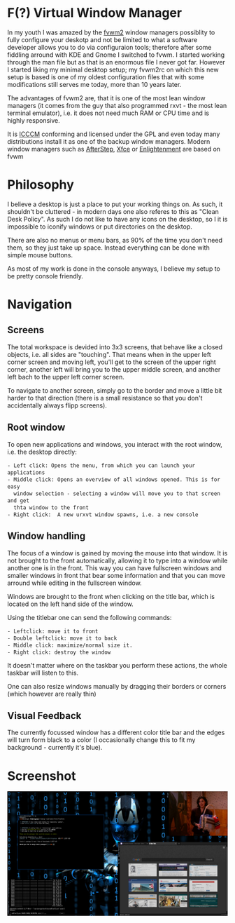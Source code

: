 # F(?) Virtual Window Manager

In my youth I was amazed by the [fvwm2](http://fvwm.org/) window managers possiblity 
to fully configure your deskotp and not be limited to what a software developer allows
you to do via configuraion tools; therefore after some fiddling arround with KDE
and Gnome I switched to fvwm. I started working through the man file but as that
is an enormous file I never got far. However I started liking my minimal
desktop setup; my fvwm2rc on which this new setup is based is one of my oldest
configuration files that with some modifications still serves me today, more
than 10 years later.

The advantages of fvwm2 are, that it is one of the most lean window managers (it
comes from the guy that also programmed rxvt - the most lean terminal emulator),
i.e. it does not need much RAM or CPU time and is highly responsive. 

It is
[ICCCM](http://en.wikipedia.org/wiki/Inter-Client_Communication_Conventions_Manual) 
conforming and licensed under the GPL and even today many 
distributions install it as one of the backup window managers. Modern window
managers such as 
[AfterStep](http://afterstep.org/), 
[Xfce](http://www.xfce.org/) or 
[Enlightenment](https://www.enlightenment.org/) are based on fvwm

# Philosophy

I believe a desktop is just a place to put your working things on. As such, it
shouldn't be cluttered - in modern days one also referes to this as "Clean Desk
Policy". As such I do not like to have any icons on the desktop, so I it is
impossible to iconify windows or put directories on the desktop.

There are also no menus or menu bars, as 90% of the time you don't need them, so
they just take up space. Instead everything can be done with simple mouse
buttons.

As most of my work is done in the console anyways, I believe my setup to be
pretty console friendly.

# Navigation

## Screens

The total workspace is devided into 3x3 screens, that behave like a closed
objects, i.e. all sides are "touching". That means when in the upper left corner
screen and moving left, you'll get to the screen of the upper right corner, another
left will bring you to the upper middle screen, and another left bach to the
upper left corner screen.

To navigate to another screen, simply go to the border and move a little bit
harder to that direction (there is a small resistance so that you don't
accidentally always flipp screens).

## Root window

To open new applications and windows, you interact with the root window, i.e.
the desktop directly:

    - Left click: Opens the menu, from which you can launch your applications
    - Middle click: Opens an overview of all windows opened. This is for easy
      window selection - selecting a window will move you to that screen and get
      thta window to the front
    - Right click:  A new urxvt window spawns, i.e. a new console

## Window handling

The focus of a window is gained by moving the mouse into that window. It is not
brought to the front automatically, allowing it to type into a window while
another one is in the front. This way you can have fullscreen windows and
smaller windows in front that bear some information and that you can move
arround while editing in the fullscreen window.

Windows are brought to the front when clicking on the title bar, which is
located on the left hand side of the window.

Using the titlebar one can send the following commands:

    - Leftclick: move it to front
    - Double leftclick: move it to back 
    - Middle click: maximize/normal size it.
    - Right click: destroy the window

It doesn't matter where on the taskbar you perform these actions, the whole
taskbar will listen to this.

One can also resize windows manually by dragging their borders or corners 
(which however are really thin)

## Visual Feedback

The currently focussed window has a different color title bar and the edges will
turn form black to a color (I occasionally change this to fit my background -
currently it's blue).

# Screenshot

![Screenshot of my fvwm configuration](./screenshot.png)
